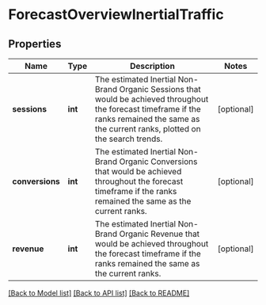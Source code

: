 # ForecastOverviewInertialTraffic

## Properties
Name | Type | Description | Notes
------------ | ------------- | ------------- | -------------
**sessions** | **int** | The estimated Inertial Non-Brand Organic Sessions that would be achieved throughout the forecast timeframe if the ranks remained the same as the current ranks, plotted on the search trends. | [optional] 
**conversions** | **int** | The estimated Inertial Non-Brand Organic Conversions that would be achieved throughout the forecast timeframe if the ranks remained the same as the current ranks. | [optional] 
**revenue** | **int** | The estimated Inertial Non-Brand Organic Revenue that would be achieved throughout the forecast timeframe if the ranks remained the same as the current ranks. | [optional] 

[[Back to Model list]](../../README.md#documentation-for-models) [[Back to API list]](../../README.md#documentation-for-api-endpoints) [[Back to README]](../../README.md)

